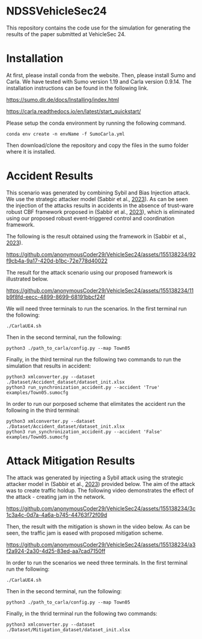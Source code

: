# NDSSVehicleSec24

This repository contains the code use for the simulation for generating the results of the paper submitted at VehicleSec 24. 


# Installation
At first, please install conda from the website. Then, please install Sumo and Carla. We have tested with Sumo version 1.19 and Carla version 0.9.14. The installation instructions can be found in the following link.

https://sumo.dlr.de/docs/Installing/index.html

https://carla.readthedocs.io/en/latest/start_quickstart/

Please setup the conda environment by running the following command.

```
conda env create -n envName -f SumoCarla.yml
```

Then download/clone the repository and copy the files in the sumo folder where it is installed.

# Accident Results

This scenario was generated by combining Sybil and Bias Injection attack. We use the strategic attacker model (Sabbir et al., [2023](https://arxiv.org/abs/2305.16818)). As can be seen the injection of the attacks results in accidents in the absence of trust-ware robust CBF framework proposed in (Sabbir et al., [2023](https://arxiv.org/abs/2305.16818)), which is eliminated using our proposed robust event-triggered control and coordination framework.

The following is the result obtained using the framework in (Sabbir et al., [2023](https://arxiv.org/abs/2305.16818)).

https://github.com/anonymousCoder29/VehicleSec24/assets/155138234/92f9cb4a-9a17-420d-b1bc-72e778d40022

The result for the attack scenario using our proposed framework is illustrated below.

https://github.com/anonymousCoder29/VehicleSec24/assets/155138234/11b9f8fd-eecc-4899-8699-68191bbcf24f

We will need three terminals to run the scenarios. In the first terminal run the following:
```
./CarlaUE4.sh
```
Then in the second terminal, run the following:
```
python3 ./path_to_carla/config.py --map Town05
```
Finally, in the third terminal run the following two commands to run the simulation that results in accident:
```
python3 xmlconverter.py --dataset ./Dataset/Accident_dataset/dataset_init.xlsx
python3 run_synchronization_accident.py --accident 'True' examples/Town05.sumocfg
```

In order to run our porposed scheme that elimitates the accident run the following in the third terminal:
```
python3 xmlconverter.py --dataset ./Dataset/Accident_dataset/dataset_init.xlsx
python3 run_synchronization_accident.py --accident 'False' examples/Town05.sumocfg
```

# Attack Mitigation Results

The attack was generated by injecting a Sybil attack using the strategic attacker model in (Sabbir et al., [2023](https://arxiv.org/abs/2305.16818)) provided below. The aim of the attack was to create traffic holdup. The following video demonstrates the effect of the attack - creating jam in the network. 

https://github.com/anonymousCoder29/VehicleSec24/assets/155138234/3c1c3a4c-0d7a-4a6a-b745-44763f72f09d

Then, the result with the mitigation is shown in the video below. As can be seen, the traffic jam is eased with proposed mitigation scheme. 

https://github.com/anonymousCoder29/VehicleSec24/assets/155138234/a3f2a924-2a30-4d25-83ed-aa7cad7150ff

In order to run the scenarios we need three terminals. In the first terminal run the following:
```
./CarlaUE4.sh
```
Then in the second terminal, run the following:
```
python3 ./path_to_carla/config.py --map Town05
```
Finally, in the thrid terminal run the following two commands:
```
python3 xmlconverter.py --dataset ./Dataset/Mitigation_dataset/dataset_init.xlsx
```






